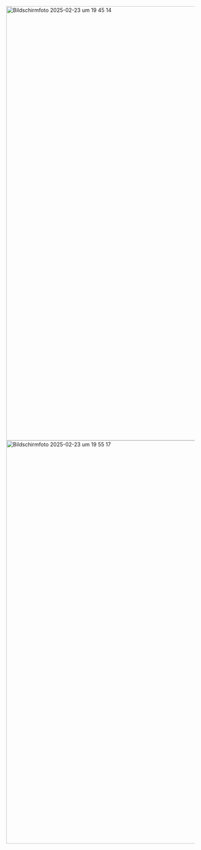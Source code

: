 <img width="1160" alt="Bildschirmfoto 2025-02-23 um 19 45 14" src="https://github.com/user-attachments/assets/e9d5d632-ec49-4d04-ab3c-ee8ea8d2e6a9" />

<img width="1077" alt="Bildschirmfoto 2025-02-23 um 19 55 17" src="https://github.com/user-attachments/assets/394f1d2f-3877-4ac7-90f9-38dfb6fde964" />
